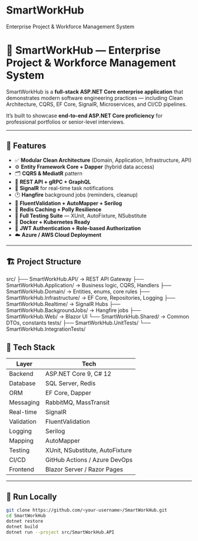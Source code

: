 # SmartWorkHub
Enterprise Project &amp; Workforce Management System

# 🧠 SmartWorkHub — Enterprise Project & Workforce Management System

SmartWorkHub is a **full-stack ASP.NET Core enterprise application** that demonstrates modern software engineering practices — including Clean Architecture, CQRS, EF Core, SignalR, Microservices, and CI/CD pipelines.  

It’s built to showcase **end-to-end ASP.NET Core proficiency** for professional portfolios or senior-level interviews.

---

## 🚀 Features

- ✅ **Modular Clean Architecture** (Domain, Application, Infrastructure, API)
- ⚙️ **Entity Framework Core + Dapper** (hybrid data access)
- 🗂️ **CQRS & MediatR** pattern
- 🧩 **REST API + gRPC + GraphQL**
- 🔔 **SignalR** for real-time task notifications
- 🕐 **Hangfire** background jobs (reminders, cleanup)
- 🧠 **FluentValidation + AutoMapper + Serilog**
- 🧰 **Redis Caching + Polly Resilience**
- 🧪 **Full Testing Suite** — XUnit, AutoFixture, NSubstitute
- 🐳 **Docker + Kubernetes Ready**
- 🔐 **JWT Authentication + Role-based Authorization**
- ☁️ **Azure / AWS Cloud Deployment**

---

## 🏗️ Project Structure

src/
├── SmartWorkHub.API/ → REST API Gateway
├── SmartWorkHub.Application/ → Business logic, CQRS, Handlers
├── SmartWorkHub.Domain/ → Entities, enums, core rules
├── SmartWorkHub.Infrastructure/ → EF Core, Repositories, Logging
├── SmartWorkHub.Realtime/ → SignalR Hubs
├── SmartWorkHub.BackgroundJobs/ → Hangfire jobs
├── SmartWorkHub.Web/ → Blazor UI
└── SmartWorkHub.Shared/ → Common DTOs, constants
tests/
├── SmartWorkHub.UnitTests/
└── SmartWorkHub.IntegrationTests/

## 🧩 Tech Stack

| Layer | Tech |
|-------|------|
| Backend | ASP.NET Core 9, C# 12 |
| Database | SQL Server, Redis |
| ORM | EF Core, Dapper |
| Messaging | RabbitMQ, MassTransit |
| Real-time | SignalR |
| Validation | FluentValidation |
| Logging | Serilog |
| Mapping | AutoMapper |
| Testing | XUnit, NSubstitute, AutoFixture |
| CI/CD | GitHub Actions / Azure DevOps |
| Frontend | Blazor Server / Razor Pages |

---

## 🧪 Run Locally

```bash
git clone https://github.com/<your-username>/SmartWorkHub.git
cd SmartWorkHub
dotnet restore
dotnet build
dotnet run --project src/SmartWorkHub.API